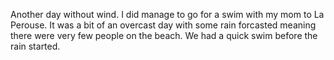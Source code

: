 Another day without wind. I did manage to go for a swim with my mom to La Perouse. It was a bit of an overcast day with some rain forcasted meaning there were very few people on the beach. We had a quick swim before the rain started.